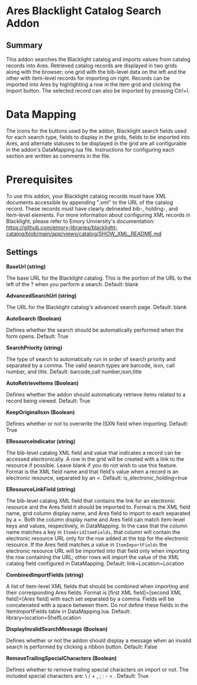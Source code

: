 # Ares Blacklight Catalog Search Addon

## Summary

This addon searches the Blacklight catalog and imports values from catalog records into Ares. Retrieved catalog records are displayed in two grids along with the browser; one grid with the bib-level data on the left and the other with item-level records for importing on right. Records can be imported into Ares by highlighting a row in the item grid and clicking the Import button. The selected record can also be imported by pressing Ctrl+I. 

# Data Mapping
The icons for the buttons used by the addon, Blacklight search fields used for each search type, fields to display in the grids, fields to be imported into Ares, and alternate statuses to be displayed in the grid are all configurable in the addon's DataMapping.lua file. Instructions for configuring each section are written as comments in the file.

# Prerequisites
To use this addon, your Blacklight catalog records must have XML documents accessible by appending ".xml" to the URL of the catalog record. These records must have clearly delineated bib-, holding-, and item-level elements. For more information about configuring XML records in Blacklight, please refer to Emory Unviersity's documentation: https://github.com/emory-libraries/blacklight-catalog/blob/main/app/views/catalog/SHOW_XML_README.md

## Settings

**BaseUrl (string)**

The base URL for the Blacklight catalog. This is the portion of the URL to the left of the ? when you perform a search. Default: blank

**AdvancedSearchUrl (string)**

The URL for the Blacklight catalog's advanced search page. Default: blank

**AutoSearch (Boolean)**

Defines whether the search should be automatically performed when the form opens. Default: True

**SearchPriority (string)**

The type of search to automatically run in order of search priority and separated by a comma. The valid search types are barcode, isxn, call number, and title. Default: barcode,call number,isxn,title

**AutoRetrieveItems (Boolean)**

Defines whether the addon should automaticaly retrieve items related to a record being viewed. Default: True

**KeepOriginalIsxn (Boolean)**

Defines whether or not to overwrite the ISXN field when importing. Default: True

**EResourceIndicator (string)**

The bib-level catalog XML field and value that indicates a record can be accessed electronically. A row in the grid will be created with a link to the resource if possible. Leave blank if you do not wish to use this feature. Format is the XML field name and that field's value when a record is an electronic resource, separated by an =. Default: is_electronic_holding=true

**EResourceLinkField (string)**

The bib-level catalog XML field that contains the link for an electronic resource and the Ares field it should be imported to. Format is the XML field name, grid column display name, and Ares field to import to each separated by a =. Both the column display name and Ares field can match item-level keys and values, respectively, in DataMapping. In the case that the column name matches a key in `ItemGridItemFields`, that column will contain the electronic resource URL only for the row added at the top for the electronic resource. If the Ares field matches a value in `ItemImportFields` the electronic resource URL will be imported into that field only when importing the row containing the URL; other rows will import the value of the XML catalog field configured in DataMapping. Default: link=Location=Location

**CombinedImportFields (string)**

A list of item-level XML fields that should be combined when importing and their corresponding Ares fields. Format is [first XML field]=[second XML field]=[Ares field] with each set separated by a comma. Fields will be concatenated with a space between them. Do not define these fields in the ItemImportFields table in DataMapping.lua. Default: library=location=ShelfLocation

**DisplayInvalidSearchMessage (Boolean)**

Defines whether or not the addon should display a message when an invalid search is performed by clicking a ribbon button. Default: False

**RemoveTrailingSpecialCharacters (Boolean)**

Defines whether to remove trailing special characters on import or not. The included special characters are: \ / + , ; : - = . Default: True